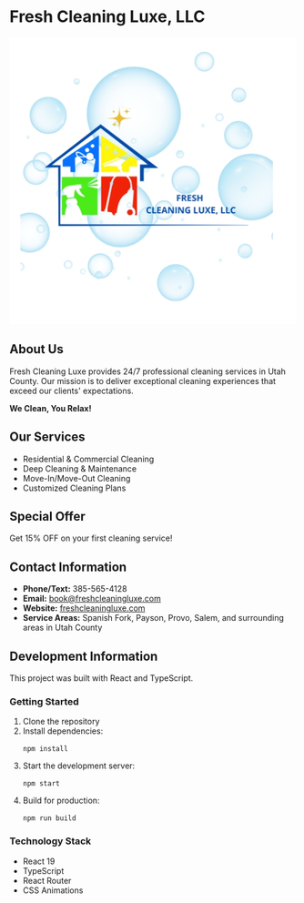 # Fresh Cleaning Luxe, LLC

![Fresh Cleaning Luxe](public/promo.jpg)

## About Us

Fresh Cleaning Luxe provides 24/7 professional cleaning services in Utah County. Our mission is to deliver exceptional cleaning experiences that exceed our clients' expectations.

**We Clean, You Relax!**

## Our Services

- Residential & Commercial Cleaning
- Deep Cleaning & Maintenance
- Move-In/Move-Out Cleaning
- Customized Cleaning Plans

## Special Offer

Get 15% OFF on your first cleaning service!

## Contact Information

- **Phone/Text:** 385-565-4128
- **Email:** book@freshcleaningluxe.com
- **Website:** [freshcleaningluxe.com](https://freshcleaningluxe.com)
- **Service Areas:** Spanish Fork, Payson, Provo, Salem, and surrounding areas in Utah County

## Development Information

This project was built with React and TypeScript.

### Getting Started

1. Clone the repository
2. Install dependencies:
   ```
   npm install
   ```
3. Start the development server:
   ```
   npm start
   ```
4. Build for production:
   ```
   npm run build
   ```

### Technology Stack

- React 19
- TypeScript
- React Router
- CSS Animations
